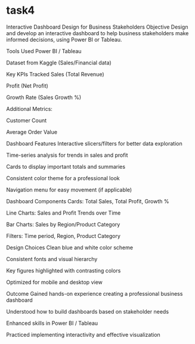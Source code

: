 # task4
Interactive Dashboard Design for Business Stakeholders
 Objective
Design and develop an interactive dashboard to help business stakeholders make informed decisions, using Power BI or Tableau.

 Tools Used
Power BI / Tableau

Dataset from Kaggle (Sales/Financial data)

Key KPIs Tracked
Sales (Total Revenue)

Profit (Net Profit)

Growth Rate (Sales Growth %)

Additional Metrics:

Customer Count

Average Order Value

 Dashboard Features
Interactive slicers/filters for better data exploration

Time-series analysis for trends in sales and profit

Cards to display important totals and summaries

Consistent color theme for a professional look

Navigation menu for easy movement (if applicable)

 Dashboard Components
Cards: Total Sales, Total Profit, Growth %

Line Charts: Sales and Profit Trends over Time

Bar Charts: Sales by Region/Product Category

Filters: Time period, Region, Product Category

 Design Choices
Clean blue and white color scheme

Consistent fonts and visual hierarchy

Key figures highlighted with contrasting colors

Optimized for mobile and desktop view

 Outcome
Gained hands-on experience creating a professional business dashboard

Understood how to build dashboards based on stakeholder needs

Enhanced skills in Power BI / Tableau

Practiced implementing interactivity and effective visualization
